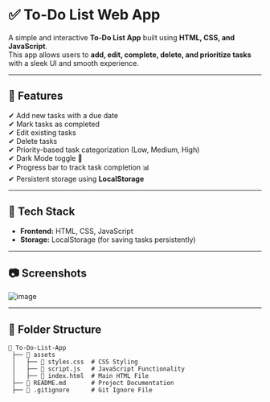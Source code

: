 # ✅ To-Do List Web App

A simple and interactive **To-Do List App** built using **HTML, CSS, and JavaScript**.  
This app allows users to **add, edit, complete, delete, and prioritize tasks** with a sleek UI and smooth experience.

---

## 🚀 Features

✔ Add new tasks with a due date  
✔ Mark tasks as completed  
✔ Edit existing tasks  
✔ Delete tasks  
✔ Priority-based task categorization (Low, Medium, High)  
✔ Dark Mode toggle 🌙  
✔ Progress bar to track task completion 📊  
✔ Persistent storage using **LocalStorage**  

---

## 🎨 Tech Stack

- **Frontend:** HTML, CSS, JavaScript  
- **Storage:** LocalStorage (for saving tasks persistently)  

---

## 📷 Screenshots  

![image](https://github.com/user-attachments/assets/687329bb-a1f1-4615-863d-9d7ac5444ac6)


---

## 📂 Folder Structure

```plaintext
📂 To-Do-List-App
 ├── 📁 assets
 │   ├── 📄 styles.css  # CSS Styling
 │   ├── 📄 script.js   # JavaScript Functionality
 │   ├── 📄 index.html  # Main HTML File
 ├── 📄 README.md       # Project Documentation
 ├── 📄 .gitignore      # Git Ignore File
